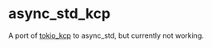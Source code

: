 # async_std_kcp

A port of [tokio_kcp](https://github.com/Matrix-Zhang/tokio_kcp) to async_std, but currently not working.
